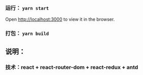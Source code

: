 

### 运行： `yarn start`

Open [http://localhost:3000](http://localhost:3000) to view it in the browser.



### 打包： `yarn build`

## 说明：

### 技术：react + react-router-dom + react-redux + antd


